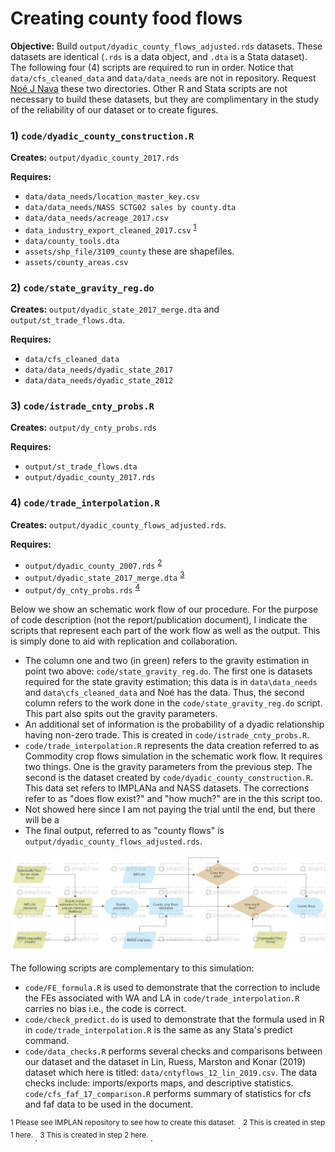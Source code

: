 # Creating county food flows

**Objective:** Build `output/dyadic_county_flows_adjusted.rds` datasets. These datasets are identical (`.rds` is a data object, and `.dta` is a Stata dataset). The following four (4) scripts are required to run in order. Notice that `data/cfs_cleaned_data` and `data/data_needs` are not in repository. Request [Noé J Nava](mailto:noejn2@illinois.edu) these two directories. Other R and Stata scripts are not necessary to build these datasets, but they are complimentary in the study of the reliability of our dataset or to create figures.

### 1) `code/dyadic_county_construction.R`

**Creates:** `output/dyadic_county_2017.rds`

**Requires:** 
- `data/data_needs/location_master_key.csv`
- `data/data_needs/NASS SCTG02 sales by county.dta`
- `data/data_needs/acreage_2017.csv`
- `data_industry_export_cleaned_2017.csv` <sup>[1](#footnote1)</sup>
- `data/county_tools.dta`
- `assets/shp_file/3109_county` these are shapefiles.
- `assets/county_areas.csv`

### 2) `code/state_gravity_reg.do`

**Creates:** `output/dyadic_state_2017_merge.dta` and `output/st_trade_flows.dta`.

**Requires:** 
- `data/cfs_cleaned_data`
- `data/data_needs/dyadic_state_2017`
- `data/data_needs/dyadic_state_2012`

### 3) `code/istrade_cnty_probs.R`

**Creates:** `output/dy_cnty_probs.rds`

**Requires:**
- `output/st_trade_flows.dta`
- `output/dyadic_county_2017.rds`

### 4) `code/trade_interpolation.R`

**Creates:** `output/dyadic_county_flows_adjusted.rds`.

**Requires:** 
- `output/dyadic_county_2007.rds` <sup>[2](#footnote1)</sup>
- `output/dyadic_state_2017_merge.dta` <sup>[3](#footnote1)</sup>
- `output/dy_cnty_probs.rds` <sup>[4](#footnote1)</sup>

Below we show an schematic work flow of our procedure. For the purpose of code description (not the report/publication document), I indicate the scripts that represent each part of the work flow as well as the output. This is simply done to aid with replication and collaboration.

- The column one and two (in green) refers to the gravity estimation in point two above: `code/state_gravity_reg.do`. The first one is datasets required for the state gravity estimation; this data is in `data\data_needs` and `data\cfs_cleaned_data` and Noé has the data. Thus, the second column refers to the work done in the `code/state_gravity_reg.do` script. This part also spits out the gravity parameters.
- An additional set of information is the probability of a dyadic relationship having non-zero trade. This is created in `code/istrade_cnty_probs.R`.
- `code/trade_interpolation.R` represents the data creation referred to as Commodity crop flows simulation in the schematic work flow. It requires two things. One is the gravity parameters from the previous step. The second is the dataset created by `code/dyadic_county_construction.R`. This data set refers to IMPLANa and NASS datasets. The corrections refer to as "does flow exist?" and "how much?" are in the this script too. 
- Not showed here since I am not paying the trial until the end, but there will be a 
- The final output, referred to as "county flows" is `output/dyadic_county_flows_adjusted.rds`.

![schematic work flow](assets/schematic_cnty_flows.png)

The following scripts are complementary to this simulation:

- `code/FE_formula.R` is used to demonstrate that the correction to include the FEs associated with WA and LA in `code/trade_interpolation.R` carries no bias i.e., the code is correct.
- `code/check_predict.do` is used to demonstrate that the formula used in R in `code/trade_interpolation.R` is the same as any Stata's predict command.
- `code/data_checks.R` performs several checks and comparisons between our dataset and the dataset in Lin, Ruess, Marston and Konar (2019) dataset which here is titled: `data/cntyflows_12_lin_2019.csv`. The data checks include: imports/exports maps, and descriptive statistics.
`code/cfs_faf_17_comparison.R` performs summary of statistics for cfs and faf data to be used in the document.

<sup name="footnote1">1 Please see IMPLAN repository to see how to create this dataset. </sup>.
<sup name="footnote2">2 This is created in step 1 here. </sup>.
<sup name="footnote2">3 This is created in step 2 here. </sup>.
